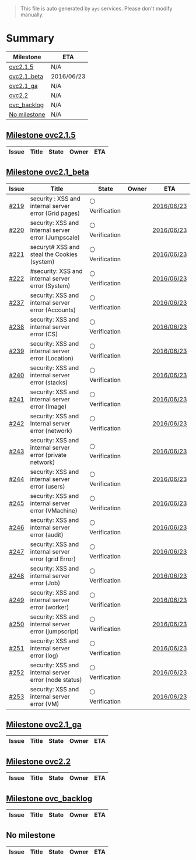 > This file is auto generated by `ays` services. Please don't modify manually.

# Summary
|Milestone|ETA|
|---------|---|
|[ovc2.1.5](#milestone-ovc215)|N/A|
|[ovc2.1_beta](#milestone-ovc21_beta)|2016/06/23|
|[ovc2.1_ga](#milestone-ovc21_ga)|N/A|
|[ovc2.2](#milestone-ovc22)|N/A|
|[ovc_backlog](#milestone-ovc_backlog)|N/A|
|[No milestone](#no-milestone)|N/A|

## [Milestone ovc2.1.5](milestones/7:ovc2.1.5.md)


|Issue|Title|State|Owner|ETA|
|-----|-----|-----|-----|---|

## [Milestone ovc2.1_beta](milestones/2:ovc2.1_beta.md)


|Issue|Title|State|Owner|ETA|
|-----|-----|-----|-----|---|
|[#219](https://github.com/0-complexity/openvcloud/issues/219)|security : XSS and internal server error (Grid pages)|:white_circle: Verification||[2016/06/23](https://github.com/0-complexity/openvcloud/issues/219#issuecomment-None)|
|[#220](https://github.com/0-complexity/openvcloud/issues/220)|security: XSS and Internal server error (Jumpscale)|:white_circle: Verification||[2016/06/23](https://github.com/0-complexity/openvcloud/issues/220#issuecomment-None)|
|[#221](https://github.com/0-complexity/openvcloud/issues/221)|securyt# XSS and steal the Cookies (system)|:white_circle: Verification||[2016/06/23](https://github.com/0-complexity/openvcloud/issues/221#issuecomment-None)|
|[#222](https://github.com/0-complexity/openvcloud/issues/222)|#security: XSS and internal server error (System)|:white_circle: Verification||[2016/06/23](https://github.com/0-complexity/openvcloud/issues/222#issuecomment-None)|
|[#237](https://github.com/0-complexity/openvcloud/issues/237)|security: XSS and internal server error (Accounts)|:white_circle: Verification||[2016/06/23](https://github.com/0-complexity/openvcloud/issues/237#issuecomment-None)|
|[#238](https://github.com/0-complexity/openvcloud/issues/238)|security: XSS and internal server error (CS)|:white_circle: Verification||[2016/06/23](https://github.com/0-complexity/openvcloud/issues/238#issuecomment-None)|
|[#239](https://github.com/0-complexity/openvcloud/issues/239)|security: XSS and internal server error (Location)|:white_circle: Verification||[2016/06/23](https://github.com/0-complexity/openvcloud/issues/239#issuecomment-None)|
|[#240](https://github.com/0-complexity/openvcloud/issues/240)|security: XSS and internal server error (stacks)|:white_circle: Verification||[2016/06/23](https://github.com/0-complexity/openvcloud/issues/240#issuecomment-None)|
|[#241](https://github.com/0-complexity/openvcloud/issues/241)|security: XSS and internal server error (Image)|:white_circle: Verification||[2016/06/23](https://github.com/0-complexity/openvcloud/issues/241#issuecomment-None)|
|[#242](https://github.com/0-complexity/openvcloud/issues/242)|security: XSS and Internal server error (network)|:white_circle: Verification||[2016/06/23](https://github.com/0-complexity/openvcloud/issues/242#issuecomment-None)|
|[#243](https://github.com/0-complexity/openvcloud/issues/243)|security: XSS and internal server error (private network)|:white_circle: Verification||[2016/06/23](https://github.com/0-complexity/openvcloud/issues/243#issuecomment-None)|
|[#244](https://github.com/0-complexity/openvcloud/issues/244)|security: XSS and internal server error (users)|:white_circle: Verification||[2016/06/23](https://github.com/0-complexity/openvcloud/issues/244#issuecomment-None)|
|[#245](https://github.com/0-complexity/openvcloud/issues/245)|security: XSS and internal server error (VMachine)|:white_circle: Verification||[2016/06/23](https://github.com/0-complexity/openvcloud/issues/245#issuecomment-None)|
|[#246](https://github.com/0-complexity/openvcloud/issues/246)|security: XSS and internal server error (audit)|:white_circle: Verification||[2016/06/23](https://github.com/0-complexity/openvcloud/issues/246#issuecomment-None)|
|[#247](https://github.com/0-complexity/openvcloud/issues/247)|security: XSS and internal server error (grid Error)|:white_circle: Verification||[2016/06/23](https://github.com/0-complexity/openvcloud/issues/247#issuecomment-None)|
|[#248](https://github.com/0-complexity/openvcloud/issues/248)|security: XSS and internal server error (Job)|:white_circle: Verification||[2016/06/23](https://github.com/0-complexity/openvcloud/issues/248#issuecomment-None)|
|[#249](https://github.com/0-complexity/openvcloud/issues/249)|security: XSS and internal server error (worker)|:white_circle: Verification||[2016/06/23](https://github.com/0-complexity/openvcloud/issues/249#issuecomment-None)|
|[#250](https://github.com/0-complexity/openvcloud/issues/250)|security: XSS and internal server error (jumpscript)|:white_circle: Verification||[2016/06/23](https://github.com/0-complexity/openvcloud/issues/250#issuecomment-None)|
|[#251](https://github.com/0-complexity/openvcloud/issues/251)|security: XSS and internal server error (log)|:white_circle: Verification||[2016/06/23](https://github.com/0-complexity/openvcloud/issues/251#issuecomment-None)|
|[#252](https://github.com/0-complexity/openvcloud/issues/252)|security: XSS and internal server error (node status)|:white_circle: Verification||[2016/06/23](https://github.com/0-complexity/openvcloud/issues/252#issuecomment-None)|
|[#253](https://github.com/0-complexity/openvcloud/issues/253)|security: XSS and internal server error (VM)|:white_circle: Verification||[2016/06/23](https://github.com/0-complexity/openvcloud/issues/253#issuecomment-None)|

## [Milestone ovc2.1_ga](milestones/3:ovc2.1_ga.md)


|Issue|Title|State|Owner|ETA|
|-----|-----|-----|-----|---|

## [Milestone ovc2.2](milestones/4:ovc2.2.md)


|Issue|Title|State|Owner|ETA|
|-----|-----|-----|-----|---|

## [Milestone ovc_backlog](milestones/5:ovc_backlog.md)


|Issue|Title|State|Owner|ETA|
|-----|-----|-----|-----|---|




## No milestone
|Issue|Title|State|Owner|ETA|
|-----|-----|-----|-----|---|
